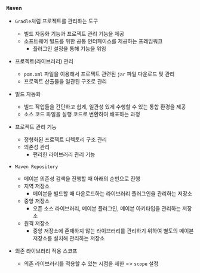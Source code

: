 ### `Maven`

- `Gradle`처럼 프로젝트를 관리하는 도구
  - 빌드 자동화 기능과 프로젝트 관리 기능을 제공
  - 소프트웨어 빌드를 위한 공통 인터페이스를 제공하는 프레임워크 
    - 플러그인 설정을 통해 기능을 위임

- 프로젝트(라이브러리) 관리
  - `pom.xml` 파일을 이용해서 프로젝트 관련된 `jar` 파일 다운로드 및 관리
  - 프로젝트 산출물을 일관된 구조로 관리
- 빌드 자동화
  - 빌드 작업들을 간단하고 쉽게, 일관성 있게 수행할 수 있는 통합 환경을 제공
  - 소스 코드 파일을 실행 코드로 변환하여 배포하는 과정
- 프로젝트 관리 기능
  - 정형화된 프로젝트 디렉토리 구조 관리
  - 의존성 관리
    - 편리한 라이브러리 관리 기능
- `Maven Repository`
  - 메이븐 의존성 검색을 진행할 때 아래의 순번으로 진행
  - 지역 저장소
    - 메이븐을 빌드할 때 다운로드하는 라이브러리 플러그인을 관리하는 저장소
  - 중앙 저장소
    - 오픈 소스 라이브러리, 메이븐 플러그인, 메이븐 아키타입을 관리하는 저장소
  - 원격 저장소
    - 중앙 저장소에 존재하지 않는 라이브러리를 관리하기 위하여 별도의 메이븐 저장소를 설치해 관리하는 저장소

- 의존 라이브러리 적용 스코프
  - 의존 라이브러리를 적용할 수 있는 시점을 제한 => `scope` 설정